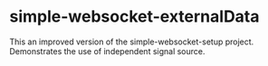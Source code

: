# simple-websocket-externalData
This an improved version of the simple-websocket-setup project. Demonstrates the use of independent signal source.
